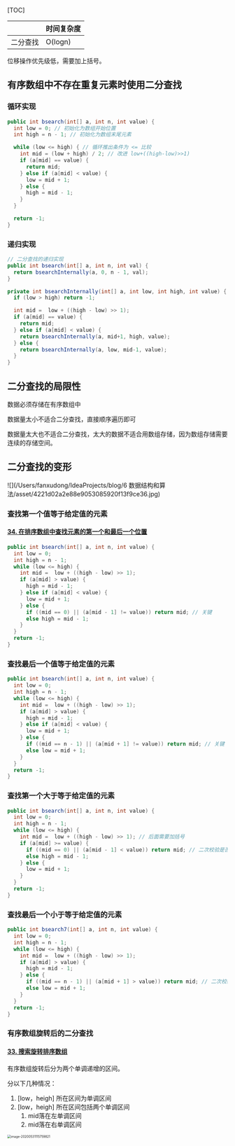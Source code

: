 [TOC]



|          | 时间复杂度 |
| -------- | ----------- |
| 二分查找 | O(logn)     |

位移操作优先级低，需要加上括号。





## 有序数组中不存在重复元素时使用二分查找

### 循环实现

```java
public int bsearch(int[] a, int n, int value) {
  int low = 0; // 初始化为数组开始位置
  int high = n - 1; // 初始化为数组末尾元素

  while (low <= high) { // 循环推出条件为 <= 比较
    int mid = (low + high) / 2; // 改进 low+((high-low)>>1)
    if (a[mid] == value) {
      return mid;
    } else if (a[mid] < value) {
      low = mid + 1;
    } else {
      high = mid - 1;
    }
  }

  return -1;
}
```

### 递归实现

```java
// 二分查找的递归实现
public int bsearch(int[] a, int n, int val) {
  return bsearchInternally(a, 0, n - 1, val);
}

private int bsearchInternally(int[] a, int low, int high, int value) {
  if (low > high) return -1;

  int mid =  low + ((high - low) >> 1);
  if (a[mid] == value) {
    return mid;
  } else if (a[mid] < value) {
    return bsearchInternally(a, mid+1, high, value);
  } else {
    return bsearchInternally(a, low, mid-1, value);
  }
}
```

## 二分查找的局限性

数据必须存储在有序数组中

数据量太小不适合二分查找，直接顺序遍历即可

数据量太大也不适合二分查找，太大的数据不适合用数组存储，因为数组存储需要连续的存储空间。

## 二分查找的变形

![](/Users/fanxudong/IdeaProjects/blog/6 数据结构和算法/asset/4221d02a2e88e9053085920f13f9ce36.jpg)

### 查找第一个值等于给定值的元素

#### [34. 在排序数组中查找元素的第一个和最后一个位置](https://leetcode-cn.com/problems/find-first-and-last-position-of-element-in-sorted-array/)

```java
public int bsearch(int[] a, int n, int value) {
  int low = 0;
  int high = n - 1;
  while (low <= high) {
    int mid =  low + ((high - low) >> 1);
    if (a[mid] > value) {
      high = mid - 1;
    } else if (a[mid] < value) {
      low = mid + 1;
    } else {
      if ((mid == 0) || (a[mid - 1] != value)) return mid; // 关键
      else high = mid - 1;
    }
  }
  return -1;
}
```

### 查找最后一个值等于给定值的元素

```java
public int bsearch(int[] a, int n, int value) {
  int low = 0;
  int high = n - 1;
  while (low <= high) {
    int mid =  low + ((high - low) >> 1);
    if (a[mid] > value) {
      high = mid - 1;
    } else if (a[mid] < value) {
      low = mid + 1;
    } else {
      if ((mid == n - 1) || (a[mid + 1] != value)) return mid; // 关键
      else low = mid + 1;
    }
  }
  return -1;
}
```

### 查找第一个大于等于给定值的元素

```java
public int bsearch(int[] a, int n, int value) {
  int low = 0;
  int high = n - 1;
  while (low <= high) {
    int mid =  low + ((high - low) >> 1); // 后面需要加括号
    if (a[mid] >= value) {
      if ((mid == 0) || (a[mid - 1] < value)) return mid; // 二次校验是否是第一个
      else high = mid - 1;
    } else {
      low = mid + 1;
    }
  }
  return -1;
}
```



### 查找最后一个小于等于给定值的元素

```java
public int bsearch7(int[] a, int n, int value) {
  int low = 0;
  int high = n - 1;
  while (low <= high) {
    int mid =  low + ((high - low) >> 1);
    if (a[mid] > value) {
      high = mid - 1;
    } else {
      if ((mid == n - 1) || (a[mid + 1] > value)) return mid; // 二次校验是否是最后一个
      else low = mid + 1;
    }
  }
  return -1;
}
```



### 有序数组旋转后的二分查找

#### [33. 搜索旋转排序数组](https://leetcode-cn.com/problems/search-in-rotated-sorted-array/)

有序数组旋转后分为两个单调递增的区间。

分以下几种情况：

1. [low，heigh] 所在区间为单调区间
2. [low，heigh] 所在区间包括两个单调区间
   1. mid落在左单调区间
   2. mid落在右单调区间

<img src="/Users/fanxudong/IdeaProjects/blog/6 数据结构和算法/asset/image-20200531115759821.png" alt="image-20200531115759821" style="zoom:50%;" />



#### 


